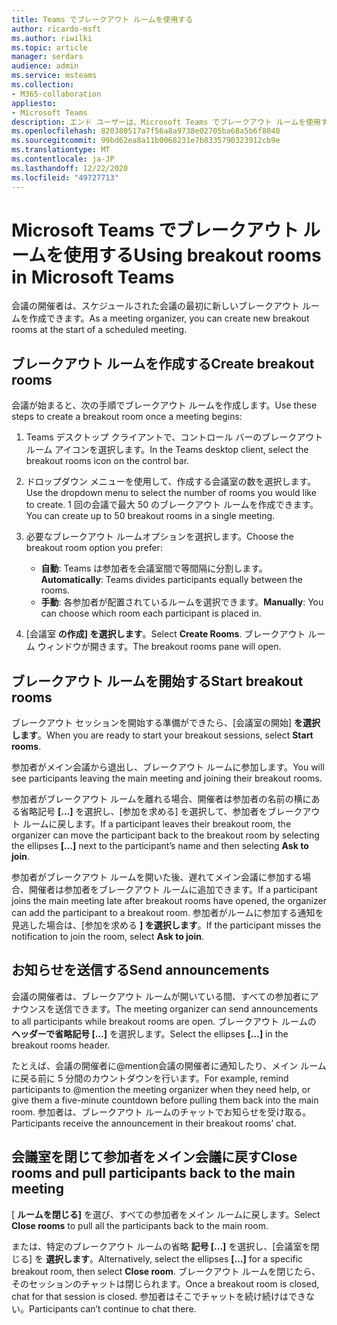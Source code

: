 ```yaml
---
title: Teams でブレークアウト ルームを使用する
author: ricardo-msft
ms.author: riwilki
ms.topic: article
manager: serdars
audience: admin
ms.service: msteams
ms.collection:
- M365-collaboration
appliesto:
- Microsoft Teams
description: エンド ユーザーは、Microsoft Teams でブレークアウト ルームを使用する方法を学習できます。
ms.openlocfilehash: 820380517a7f56a8a9738e02705ba68a5b6f8048
ms.sourcegitcommit: 99bd62ea8a11b0068231e7b8335790323912cb9e
ms.translationtype: MT
ms.contentlocale: ja-JP
ms.lasthandoff: 12/22/2020
ms.locfileid: "49727713"
---
```

# <a name="using-breakout-rooms-in-microsoft-teams"></a><span data-ttu-id="31554-103">Microsoft Teams でブレークアウト ルームを使用する</span><span class="sxs-lookup"><span data-stu-id="31554-103">Using breakout rooms in Microsoft Teams</span></span>

<span data-ttu-id="31554-104">会議の開催者は、スケジュールされた会議の最初に新しいブレークアウト ルームを作成できます。</span><span class="sxs-lookup"><span data-stu-id="31554-104">As a meeting organizer, you can create new breakout rooms at the start of a scheduled meeting.</span></span>

## <a name="create-breakout-rooms"></a><span data-ttu-id="31554-105">ブレークアウト ルームを作成する</span><span class="sxs-lookup"><span data-stu-id="31554-105">Create breakout rooms</span></span>

<span data-ttu-id="31554-106">会議が始まると、次の手順でブレークアウト ルームを作成します。</span><span class="sxs-lookup"><span data-stu-id="31554-106">Use these steps to create a breakout room once a meeting begins:</span></span>

1. <span data-ttu-id="31554-107">Teams デスクトップ クライアントで、コントロール バーのブレークアウト ルーム アイコンを選択します。</span><span class="sxs-lookup"><span data-stu-id="31554-107">In the Teams desktop client, select the breakout rooms icon on the control bar.</span></span>

2. <span data-ttu-id="31554-108">ドロップダウン メニューを使用して、作成する会議室の数を選択します。</span><span class="sxs-lookup"><span data-stu-id="31554-108">Use the dropdown menu to select the number of rooms you would like to create.</span></span> <span data-ttu-id="31554-109">1 回の会議で最大 50 のブレークアウト ルームを作成できます。</span><span class="sxs-lookup"><span data-stu-id="31554-109">You can create up to 50 breakout rooms in a single meeting.</span></span>

3. <span data-ttu-id="31554-110">必要なブレークアウト ルームオプションを選択します。</span><span class="sxs-lookup"><span data-stu-id="31554-110">Choose the breakout room option you prefer:</span></span>

    - <span data-ttu-id="31554-111">**自動**: Teams は参加者を会議室間で等間隔に分割します。</span><span class="sxs-lookup"><span data-stu-id="31554-111">**Automatically**: Teams divides participants equally between the rooms.</span></span>
    - <span data-ttu-id="31554-112">**手動**: 各参加者が配置されているルームを選択できます。</span><span class="sxs-lookup"><span data-stu-id="31554-112">**Manually**: You can choose which room each participant is placed in.</span></span>

4. <span data-ttu-id="31554-113">[会議室 **の作成] を選択します**。</span><span class="sxs-lookup"><span data-stu-id="31554-113">Select **Create Rooms**.</span></span> <span data-ttu-id="31554-114">ブレークアウト ルーム ウィンドウが開きます。</span><span class="sxs-lookup"><span data-stu-id="31554-114">The breakout rooms pane will open.</span></span>

## <a name="start-breakout-rooms"></a><span data-ttu-id="31554-115">ブレークアウト ルームを開始する</span><span class="sxs-lookup"><span data-stu-id="31554-115">Start breakout rooms</span></span>

<span data-ttu-id="31554-116">ブレークアウト セッションを開始する準備ができたら、[会議室の開始] **を選択します**。</span><span class="sxs-lookup"><span data-stu-id="31554-116">When you are ready to start your breakout sessions, select **Start rooms**.</span></span>

<span data-ttu-id="31554-117">参加者がメイン会議から退出し、ブレークアウト ルームに参加します。</span><span class="sxs-lookup"><span data-stu-id="31554-117">You will see participants leaving the main meeting and joining their breakout rooms.</span></span>

<span data-ttu-id="31554-118">参加者がブレークアウト ルームを離れる場合、開催者は参加者の名前の横にある省略記号 **[...]** を選択し、[参加を求める] を選択して、参加者をブレークアウト ルームに戻します。</span><span class="sxs-lookup"><span data-stu-id="31554-118">If a participant leaves their breakout room, the organizer can move the participant back to the breakout room by selecting the ellipses **[…]** next to the participant’s name and then selecting **Ask to join**.</span></span>

<span data-ttu-id="31554-119">参加者がブレークアウト ルームを開いた後、遅れてメイン会議に参加する場合、開催者は参加者をブレークアウト ルームに追加できます。</span><span class="sxs-lookup"><span data-stu-id="31554-119">If a participant joins the main meeting late after breakout rooms have opened, the organizer can add the participant to a breakout room.</span></span> <span data-ttu-id="31554-120">参加者がルームに参加する通知を見逃した場合は、[参加を求める **] を選択します**。</span><span class="sxs-lookup"><span data-stu-id="31554-120">If the participant misses the notification to join the room, select **Ask to join**.</span></span>

## <a name="send-announcements"></a><span data-ttu-id="31554-121">お知らせを送信する</span><span class="sxs-lookup"><span data-stu-id="31554-121">Send announcements</span></span>

<span data-ttu-id="31554-122">会議の開催者は、ブレークアウト ルームが開いている間、すべての参加者にアナウンスを送信できます。</span><span class="sxs-lookup"><span data-stu-id="31554-122">The meeting organizer can send announcements to all participants while breakout rooms are open.</span></span> <span data-ttu-id="31554-123">ブレークアウト ルームの **ヘッダーで省略記号 [...]** を選択します。</span><span class="sxs-lookup"><span data-stu-id="31554-123">Select the ellipses **[…]** in the breakout rooms header.</span></span>

<span data-ttu-id="31554-124">たとえば、会議の開催者に@mention会議の開催者に通知したり、メイン ルームに戻る前に 5 分間のカウントダウンを行います。</span><span class="sxs-lookup"><span data-stu-id="31554-124">For example, remind participants to @mention the meeting organizer when they need help, or give them a five-minute countdown before pulling them back into the main room.</span></span>
<span data-ttu-id="31554-125">参加者は、ブレークアウト ルームのチャットでお知らせを受け取る。</span><span class="sxs-lookup"><span data-stu-id="31554-125">Participants receive the announcement in their breakout rooms’ chat.</span></span>

## <a name="close-rooms-and-pull-participants-back-to-the-main-meeting"></a><span data-ttu-id="31554-126">会議室を閉じて参加者をメイン会議に戻す</span><span class="sxs-lookup"><span data-stu-id="31554-126">Close rooms and pull participants back to the main meeting</span></span>

<span data-ttu-id="31554-127">[ **ルームを閉じる]** を選び、すべての参加者をメイン ルームに戻します。</span><span class="sxs-lookup"><span data-stu-id="31554-127">Select **Close rooms** to pull all the participants back to the main room.</span></span>

<span data-ttu-id="31554-128">または、特定のブレークアウト ルームの省略 **記号 [...]** を選択し、[会議室を閉じる] を **選択します**。</span><span class="sxs-lookup"><span data-stu-id="31554-128">Alternatively, select the ellipses **[…]** for a specific breakout room, then select **Close room**.</span></span>
<span data-ttu-id="31554-129">ブレークアウト ルームを閉じたら、そのセッションのチャットは閉じられます。</span><span class="sxs-lookup"><span data-stu-id="31554-129">Once a breakout room is closed, chat for that session is closed.</span></span> <span data-ttu-id="31554-130">参加者はそこでチャットを続け続けはできない。</span><span class="sxs-lookup"><span data-stu-id="31554-130">Participants can’t continue to chat there.</span></span>
